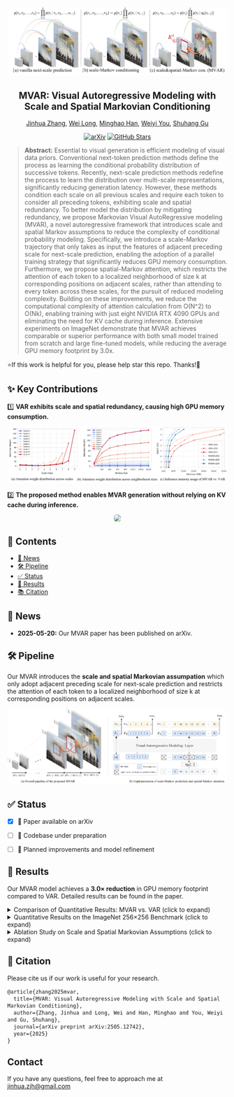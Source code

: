 <div align="center">

<img src="asset/intro_3.png" style="border-radius: 15px">

<h2>
MVAR: Visual Autoregressive Modeling with Scale and Spatial Markovian Conditioning
</h2>

[Jinhua Zhang](https://scholar.google.com/citations?user=tyYxiXoAAAAJ),  [Wei Long](https://scholar.google.com/citations?user=CsVTBJoAAAAJ),  [Minghao Han](https://scholar.google.com/citations?hl=en&user=IqrXj74AAAAJ),  [Weiyi You](https://scholar.google.com/citations?user=q4uALoAAAAAJ),  [Shuhang Gu](https://scholar.google.com/citations?user=-kSTt40AAAAJ)

[![arXiv](https://img.shields.io/badge/arXiv-2505.12742-b31b1b.svg)](https://arxiv.org/abs/2505.12742)
[![GitHub Stars](https://img.shields.io/github/stars/LabShuHangGU/MVAR?style=social)](https://github.com/LabShuHangGU/MVAR)

</div>

> **Abstract:**  Essential to visual generation is efficient modeling of visual data priors. Conventional next-token prediction methods define the process as learning the conditional probability distribution of successive tokens. Recently, next-scale prediction methods redefine the process to learn the distribution over multi-scale representations, significantly reducing generation latency. However, these methods condition each scale on all previous scales and require each token to consider all preceding tokens, exhibiting scale and spatial redundancy. To better model the distribution by mitigating redundancy, we propose Markovian Visual AutoRegressive modeling (MVAR), a novel autoregressive framework that introduces scale and spatial Markov assumptions to reduce the complexity of conditional probability modeling. Specifically, we introduce a scale-Markov trajectory that only takes as input the features of adjacent preceding scale for next-scale prediction, enabling the adoption of a parallel training strategy that significantly reduces GPU memory consumption. Furthermore, we propose spatial-Markov attention, which restricts the attention of each token to a localized neighborhood of size k at corresponding positions on adjacent scales, rather than attending to every token across these scales, for the pursuit of reduced modeling complexity. Building on these improvements, we reduce the computational complexity of attention calculation from O(N^2) to O(Nk), enabling training with just eight NVIDIA RTX 4090 GPUs and eliminating the need for KV cache during inference. Extensive experiments on ImageNet demonstrate that MVAR achieves comparable or superior performance with both small model trained from scratch and large fine-tuned models, while reducing the average GPU memory footprint by 3.0x.

⭐If this work is helpful for you, please help star this repo. Thanks!🤗
 

## ✨ Key Contributions

1️⃣ **VAR exhibits scale and spatial redundancy, causing high GPU memory consumption.** 

<p align="center">
    <img src="asset/motivation.png" style="border-radius: 5px">
</p>

2️⃣ **The proposed method enables MVAR generation without relying on KV cache during inference.** 

<p align="center">
    <img src="asset/abs.png" style="border-radius: 5px">
</p>

## 📑 Contents

- [📰 News](#news)
- [🛠️ Pipeline](#pipeline)
- [✅ Status](#status)
- [🥇 Results](#results)
- [📚 Citation](#citation)


## <a name="news"></a> 📰 News

- **2025-05-20:** Our MVAR paper has been published on arXiv.

## <a name="pipeline"></a> 🛠️ Pipeline

Our MVAR introduces the **scale and spatial Markovian assumpation** which only adopt adjacent preceding scale for next-scale prediction and restricts the attention of each token to a localized neighborhood of size k at corresponding positions on adjacent scales.

<p align="center">
    <img src="asset/pipeline.png" style="border-radius: 15px">
</p>

## <a name="todo"></a> ✅ Status

- [x] 📄 Paper available on arXiv  
- [ ] 🧠 Codebase under preparation  
- [ ] 🚀 Planned improvements and model refinement




## <a name="results"></a> 🥇 Results

Our MVAR model achieves a **3.0× reduction** in GPU memory footprint compared to VAR. Detailed results can be found in the paper.

<details>
<summary>Comparison of Quantitative Results: MVAR vs. VAR (click to expand)</summary>

<p align="center">
  <img width="900" src="asset/results_1.png">
</p>
</details>

<details>
<summary>Quantitative Results on the ImageNet 256×256 Benchmark (click to expand)</summary>

<p align="center">
  <img width="500" src="asset/results_2.png">
</p>
</details>

<details>
<summary>Ablation Study on Scale and Spatial Markovian Assumptions (click to expand)</summary>

<p align="center">
  <img width="500" src="asset/progressive.png">
</p>
</details>


## <a name="cite"></a> 🥰 Citation

Please cite us if our work is useful for your research.

```
@article{zhang2025mvar,
  title={MVAR: Visual Autoregressive Modeling with Scale and Spatial Markovian Conditioning},
  author={Zhang, Jinhua and Long, Wei and Han, Minghao and You, Weiyi and Gu, Shuhang},
  journal={arXiv preprint arXiv:2505.12742},
  year={2025}
}
```



## Contact

If you have any questions, feel free to approach me at jinhua.zjh@gmail.com